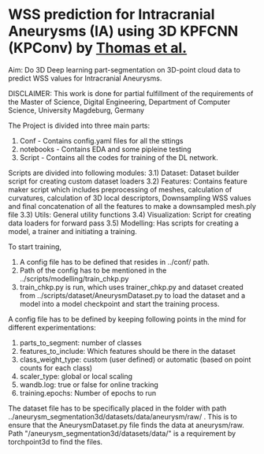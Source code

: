 # WSS prediction for Intracranial Aneurysms (IA) using 3D KPFCNN (KPConv) by [Thomas et al.](https://github.com/HuguesTHOMAS/KPConv) 


Aim: Do 3D Deep learning part-segmentation on 3D-point cloud data to predict WSS values for Intracranial Aneurysms.

DISCLAIMER: This work is done for partial fulfillment of the requirements of the Master of Science, Digital Engineering, Department of Computer Science, University Magdeburg, Germany


The Project is divided into three main parts:
1) Conf - Contains config.yaml files for all the sttings
2) notebooks - Contains EDA and some pipleine testing
3) Script - Contains all the codes for training of the DL network.

Scripts are divided into following modules:
3.1) Dataset: Dataset builder script for creating custom dataset loaders
3.2) Features: Contains feature maker script which includes preprocessing of meshes, calculation of curvatures, calculation of 3D local descriptors, Downsampling WSS values and final concatenation of all the features to make a downsampled mesh.ply file
3.3) Utils: General utility functions
3.4) Visualization: Script for creating data loaders for forward pass
3.5) Modelling: Has scripts for creating a model, a trainer and initiating a training. 


To start training, 
1) A config file has to be defined that resides in ../conf/ path. 
2) Path of the config has to be mentioned in the ../scripts/modelling/train_chkp.py
3) train_chkp.py is run, which uses trainer_chkp.py and dataset created from ../scripts/dataset/AneurysmDataset.py to load the dataset and a model into a model checkpoint and start the training process.


A config file has to be defined by keeping following points in the mind for different experimentations:
1) parts_to_segment: number of classes
2) features_to_include: Which features should be there in the dataset
3) class_weight_type: custom (user defined) or automatic (based on point counts for each class)
4) scaler_type: global or local scaling
5) wandb.log: true or false for online tracking
6) training.epochs: Number of epochs to run


The dataset file has to be specifically placed in the folder with path ../aneurysm_segmentation3d/datasets/data/aneurysm/raw/ . This is to ensure that the AneurysmDataset.py file finds the data at aneurysm/raw. Path "/aneurysm_segmentation3d/datasets/data/" is a requirement by torchpoint3d to find the files. 

